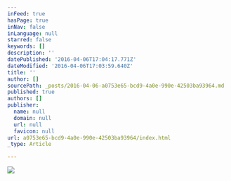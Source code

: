 ```yaml
---
inFeed: true
hasPage: true
inNav: false
inLanguage: null
starred: false
keywords: []
description: ''
datePublished: '2016-04-06T17:04:17.771Z'
dateModified: '2016-04-06T17:03:59.640Z'
title: ''
author: []
sourcePath: _posts/2016-04-06-a0753e65-bcd9-4a0e-990e-42503ba93964.md
published: true
authors: []
publisher:
  name: null
  domain: null
  url: null
  favicon: null
url: a0753e65-bcd9-4a0e-990e-42503ba93964/index.html
_type: Article

---
```

![](https://the-grid-user-content.s3-us-west-2.amazonaws.com/853a3434-b4b0-4916-8488-99518b17cdf8.jpg)